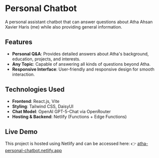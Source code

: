# Personal Chatbot

A personal assistant chatbot that can answer questions about Atha Ahsan Xavier Haris (me) while also providing general information.

## Features

- **Personal Q&A**: Provides detailed answers about Atha's background, education, projects, and interests.
- **Any Topic**: Capable of answering all kinds of questions beyond Atha.
- **Responsive Interface**: User-friendly and responsive design for smooth interaction.

## Technologies Used

- **Frontend**: React.js, Vite
- **Styling**: Tailwind CSS, DaisyUI
- **Chat Model**: OpenAI GPT-5-Chat via OpenRouter
- **Hosting & Backend**: Netlify (Functions + Edge Functions)

## Live Demo

This project is hosted using Netlify and can be accessed here:
👉 [atha-personal-chatbot.netlify.app](https://atha-personal-chatbot.netlify.app/)